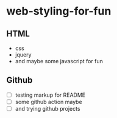 # web-styling-for-fun
## HTML
- css
- jquery
- and maybe some javascript for fun
## Github
- [ ] testing markup for README
- [ ] some github action maybe 
- [ ] and trying github projects
